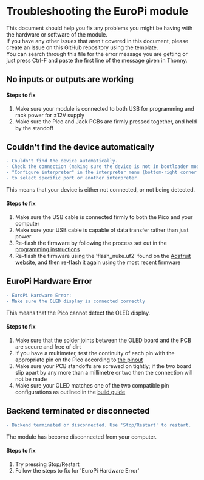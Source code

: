 # Troubleshooting the EuroPi module

This document should help you fix any problems you might be having with the hardware or software of the module.  
If you have any other issues that aren't covered in this document, please create an Issue on this GitHub repository using the template.  
You can search through this file for the error message you are getting or just press Ctrl-F and paste the first line of the message given in Thonny.

## No inputs or outputs are working

#### Steps to fix
1. Make sure your module is connected to both USB for programming and rack power for ±12V supply
2. Make sure the Pico and Jack PCBs are firmly pressed together, and held by the standoff

## Couldn't find the device automatically

```diff
- Couldn't find the device automatically. 
- Check the connection (making sure the device is not in bootloader mode) or choose
- "Configure interpreter" in the interpreter menu (bottom-right corner of the window)
- to select specific port or another interpreter.
```

This means that your device is either not connected, or not being detected.  
#### Steps to fix
1. Make sure the USB cable is connected firmly to both the Pico and your computer
2. Make sure your USB cable is capable of data transfer rather than just power
3. Re-flash the firmware by following the process set out in the [programming instructions](/software/programming_instructions.md)
4. Re-flash the firmware using the 'flash_nuke.uf2' found on the [Adafruit website](https://learn.adafruit.com/getting-started-with-raspberry-pi-pico-circuitpython/circuitpython), and then re-flash it again using the most recent firmware


## EuroPi Hardware Error

```diff
- EuroPi Hardware Error:
- Make sure the OLED display is connected correctly
```

This means that the Pico cannot detect the OLED display.
#### Steps to fix
1. Make sure that the solder joints between the OLED board and the PCB are secure and free of dirt
2. If you have a multimeter, test the continuity of each pin with the appropriate pin on the Pico according to [the pinout](hardware/europi_pinout.pdf)
3. Make sure your PCB standoffs are screwed on tightly; if the two board slip apart by any more than a millimetre or two then the connection will not be made
4. Make sure your OLED matches one of the two compatible pin configurations as outlined in the [build guide](hardware/build_guide.md#oled-configuration)


## Backend terminated or disconnected

```diff
- Backend terminated or disconnected. Use 'Stop/Restart' to restart.
```

The module has become disconnected from your computer.
#### Steps to fix
1. Try pressing Stop/Restart
2. Follow the steps to fix for 'EuroPi Hardware Error'
